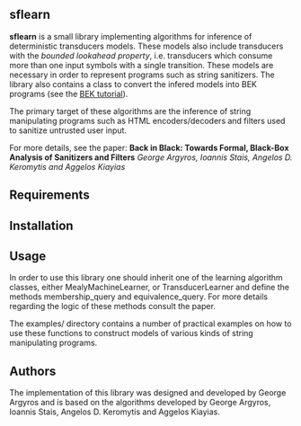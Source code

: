 ## sflearn

**sflearn** is a small library implementing algorithms for inference of
deterministic transducers models. These models also include transducers with the
_bounded lookahead property_, i.e. transducers which consume more than one input
symbols with a single transition. These models are necessary in order to
represent programs such as string sanitizers. The library also contains a class
to convert the infered models into BEK programs (see the [BEK
tutorial](www.rise4fun.com/Bek/tutorial)).

The primary target of these algorithms are the inference of string manipulating
programs such as HTML encoders/decoders and filters used to sanitize untrusted
user input.

For more details, see the paper:
**Back in Black: Towards Formal, Black-Box Analysis of Sanitizers and Filters**
    _George Argyros, Ioannis Stais, Angelos D. Keromytis and Aggelos Kiayias_


## Requirements


## Installation


## Usage

In order to use this library one should inherit one of the learning algorithm
classes, either MealyMachineLearner, or TransducerLearner  and define the
methods membership\_query and equivalence\_query. For more details regarding
the logic of these methods consult the paper.

The examples/ directory contains a number of practical examples on how to use
these functions to construct models of various kinds of string manipulating
programs.


## Authors

The implementation of this library was designed and developed by George Argyros
and is based on the algorithms developed by George Argyros, Ioannis Stais,
Angelos D. Keromytis and Aggelos Kiayias.
